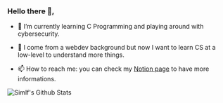 ### Hello there  👋,

<!--
**simlf/simlf** is a ✨ _special_ ✨ repository because its `README.md` (this file) appears on your GitHub profile.

Here are some ideas to get you started:

- 🔭 I’m currently working on ...
- 🌱 I’m currently learning ...
- 👯 I’m looking to collaborate on ...
- 🤔 I’m looking for help with ...
- 💬 Ask me about ...
- 📫 How to reach me: ...
- 😄 Pronouns: ...
- ⚡ Fun fact: ...
-->

- 🌱 I’m currently learning C Programming and playing around with cybersecurity.
- 💬 I come from a webdev background but now I want to learn CS at a low-level to understand more things.

- 📫 How to reach me: you can check my [Notion page](http://simonlefourn.com) to have more informations.

<img align="left" target="_blank" alt="Simlf's Github Stats" src="https://github-readme-stats.vercel.app/api?username=simlf&theme=radical&show_icons=true&hide_border=true&count_private=true" />
